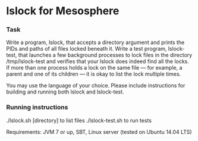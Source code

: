 # lslock for Mesosphere

### Task

Write a program, lslock, that accepts a directory argument and prints the PIDs and paths of all files locked beneath it. Write a test program, lslock-test, that launches a few background processes to lock files in the directory /tmp/lslock-test and verifies that your lslock does indeed find all the locks. If more than one process holds a lock on the same file — for example, a parent and one of its children — it is okay to list the lock multiple times.

You may use the language of your choice. Please include instructions for building and running both lslock and lslock-test.

### Running instructions

./lslock.sh [directory] to list files
./lslock-test.sh to run tests

Requirements: JVM 7 or up, SBT, Linux server (tested on Ubuntu 14.04 LTS)
